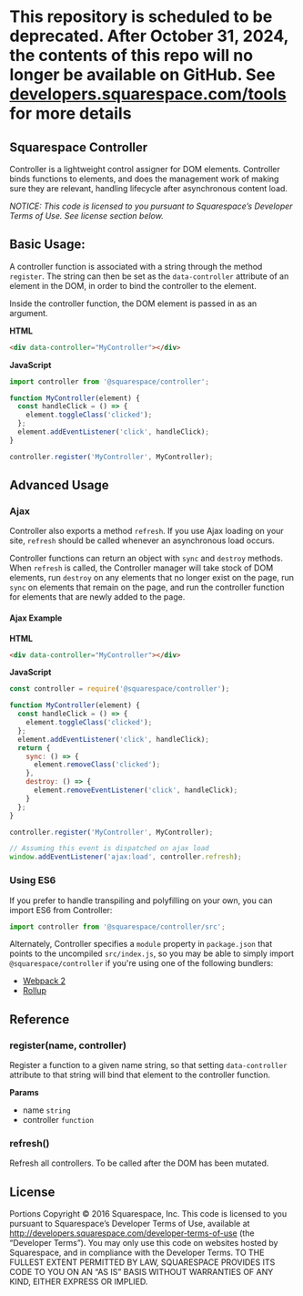 # This repository is scheduled to be deprecated. After October 31, 2024, the contents of this repo will no longer be available on GitHub. See [developers.squarespace.com/tools](https://developers.squarespace.com/tools) for more details

Squarespace Controller
------------------------------

Controller is a lightweight control assigner for DOM elements. Controller binds functions to elements, and does the management work of making sure they are relevant, handling lifecycle after asynchronous content load.

*NOTICE: This code is licensed to you pursuant to Squarespace’s Developer Terms of Use. See license section below.*

## Basic Usage:

A controller function is associated with a string through the method `register`. The string can then be set as the `data-controller` attribute of an element in the DOM, in order to bind the controller to the element.

Inside the controller function, the DOM element is passed in as an argument.

**HTML**

```html
<div data-controller="MyController"></div>
```

**JavaScript**

```js
import controller from '@squarespace/controller';

function MyController(element) {
  const handleClick = () => {
    element.toggleClass('clicked');
  };
  element.addEventListener('click', handleClick);
}

controller.register('MyController', MyController);
```

## Advanced Usage

### Ajax

Controller also exports a method `refresh`. If you use Ajax loading on your site, `refresh` should be called whenever an asynchronous load occurs.

Controller functions can return an object with `sync` and `destroy` methods. When `refresh` is called, the Controller manager will take stock of DOM elements, run `destroy` on any elements that no longer exist on the page, run `sync` on elements that remain on the page, and run the controller function for elements that are newly added to the page.

#### Ajax Example

**HTML**

```html
<div data-controller="MyController"></div>
```

**JavaScript**

```js
const controller = require('@squarespace/controller');

function MyController(element) {
  const handleClick = () => {
    element.toggleClass('clicked');
  };
  element.addEventListener('click', handleClick);
  return {
    sync: () => {
      element.removeClass('clicked');
    },
    destroy: () => {
      element.removeEventListener('click', handleClick);
    }
  };
}

controller.register('MyController', MyController);

// Assuming this event is dispatched on ajax load
window.addEventListener('ajax:load', controller.refresh);
```

### Using ES6

If you prefer to handle transpiling and polyfilling on your own, you can import ES6 from Controller:

```js
import controller from '@squarespace/controller/src';
```

Alternately, Controller specifies a `module` property in `package.json` that points to the uncompiled `src/index.js`, so you may be able to simply import `@squarespace/controller` if you're using one of the following bundlers:
* [Webpack 2](https://webpack.js.org/configuration/resolve/#resolve-mainfields)
* [Rollup](https://github.com/rollup/rollup-plugin-node-resolve#rollup-plugin-node-resolve)


## Reference

### register(name, controller)
Register a function to a given name string, so that setting `data-controller` attribute to that string will bind that element to the controller function.

**Params**
* name `string`
* controller `function`

### refresh()
Refresh all controllers. To be called after the DOM has been mutated.

## License

Portions Copyright © 2016 Squarespace, Inc. This code is licensed to you pursuant to Squarespace’s Developer Terms of Use, available at http://developers.squarespace.com/developer-terms-of-use (the “Developer Terms”). You may only use this code on websites hosted by Squarespace, and in compliance with the Developer Terms. TO THE FULLEST EXTENT PERMITTED BY LAW, SQUARESPACE PROVIDES ITS CODE TO YOU ON AN “AS IS” BASIS WITHOUT WARRANTIES OF ANY KIND, EITHER EXPRESS OR IMPLIED.

